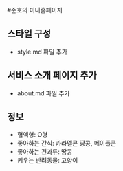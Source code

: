 #준호의 미니홈페이지

## 스타일 구성

- style.md 파일 추가

## 서비스 소개 페이지 추가

- about.md 파일 추가

## 정보

- 혈액형: O형
- 좋아하는 간식: 카라멜콘 땅콩, 메이플콘
- 좋아하는 견과류: 땅콩
- 키우는 반려동물: 고양이
